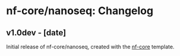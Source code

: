 # nf-core/nanoseq: Changelog

## v1.0dev - [date]

Initial release of nf-core/nanoseq, created with the [nf-core](http://nf-co.re/) template.
